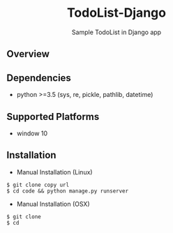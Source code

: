 <div align="center"><h1>TodoList-Django</h1> </div>
<div align="center">Sample TodoList in Django app </div>





## Overview



## Dependencies
* python >=3.5 (sys, re, pickle, pathlib, datetime)

## Supported Platforms
* window 10

## Installation


* Manual Installation (Linux)
```
$ git clone copy url
$ cd code && python manage.py runserver
```

* Manual Installation (OSX)
```
$ git clone 
$ cd 
```
